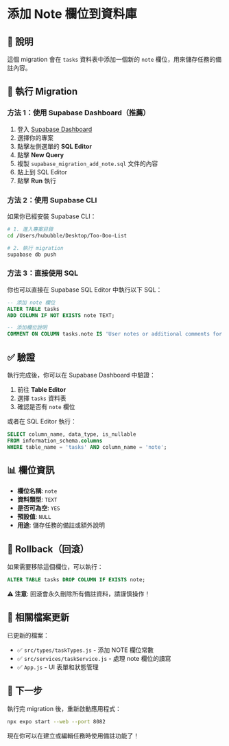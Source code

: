 # 添加 Note 欄位到資料庫

## 📝 說明

這個 migration 會在 `tasks` 資料表中添加一個新的 `note` 欄位，用來儲存任務的備註內容。

## 🚀 執行 Migration

### 方法 1：使用 Supabase Dashboard（推薦）

1. 登入 [Supabase Dashboard](https://supabase.com/dashboard)
2. 選擇你的專案
3. 點擊左側選單的 **SQL Editor**
4. 點擊 **New Query**
5. 複製 `supabase_migration_add_note.sql` 文件的內容
6. 貼上到 SQL Editor
7. 點擊 **Run** 執行

### 方法 2：使用 Supabase CLI

如果你已經安裝 Supabase CLI：

```bash
# 1. 進入專案目錄
cd /Users/hububble/Desktop/Too-Doo-List

# 2. 執行 migration
supabase db push
```

### 方法 3：直接使用 SQL

你也可以直接在 Supabase SQL Editor 中執行以下 SQL：

```sql
-- 添加 note 欄位
ALTER TABLE tasks
ADD COLUMN IF NOT EXISTS note TEXT;

-- 添加欄位說明
COMMENT ON COLUMN tasks.note IS 'User notes or additional comments for the task';
```

## ✅ 驗證

執行完成後，你可以在 Supabase Dashboard 中驗證：

1. 前往 **Table Editor**
2. 選擇 `tasks` 資料表
3. 確認是否有 `note` 欄位

或者在 SQL Editor 執行：

```sql
SELECT column_name, data_type, is_nullable
FROM information_schema.columns
WHERE table_name = 'tasks' AND column_name = 'note';
```

## 📊 欄位資訊

- **欄位名稱**: `note`
- **資料類型**: `TEXT`
- **是否可為空**: `YES`
- **預設值**: `NULL`
- **用途**: 儲存任務的備註或額外說明

## 🔄 Rollback（回滾）

如果需要移除這個欄位，可以執行：

```sql
ALTER TABLE tasks DROP COLUMN IF EXISTS note;
```

**⚠️ 注意**: 回滾會永久刪除所有備註資料，請謹慎操作！

## 📝 相關檔案更新

已更新的檔案：

- ✅ `src/types/taskTypes.js` - 添加 NOTE 欄位常數
- ✅ `src/services/taskService.js` - 處理 note 欄位的讀寫
- ✅ `App.js` - UI 表單和狀態管理

## 🎯 下一步

執行完 migration 後，重新啟動應用程式：

```bash
npx expo start --web --port 8082
```

現在你可以在建立或編輯任務時使用備註功能了！
